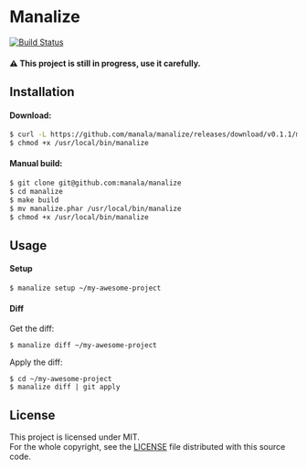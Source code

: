 Manalize
=========

[![Build Status](https://travis-ci.org/manala/manalize.svg?branch=master)](https://travis-ci.org/manala/manalize)

#### :warning: This project is still in progress, use it carefully.

Installation
-------------

#### Download:
```sh
$ curl -L https://github.com/manala/manalize/releases/download/v0.1.1/manalize.phar > /usr/local/bin/manalize
$ chmod +x /usr/local/bin/manalize
```

#### Manual build:
```sh
$ git clone git@github.com:manala/manalize
$ cd manalize
$ make build
$ mv manalize.phar /usr/local/bin/manalize
$ chmod +x /usr/local/bin/manalize
```

Usage
-----

#### Setup
```
$ manalize setup ~/my-awesome-project
```

#### Diff

Get the diff:
```
$ manalize diff ~/my-awesome-project
```

Apply the diff:
```
$ cd ~/my-awesome-project
$ manalize diff | git apply
```

License
-------

This project is licensed under MIT.  
For the whole copyright, see the [LICENSE](LICENSE) file distributed with this source code.
